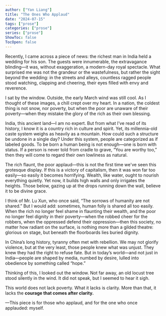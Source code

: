 ```yaml
---
author: ["Yan Liang"]
title: "The Ones Who Applaud"
date: "2024-07-15"
tags: ["prose"]
categories: ["prose"]
series: ["prose"]
ShowToc: false
TocOpen: false
---
```

Recently, I came across a piece of news: the richest man in India held a wedding for his son. The guests were innumerable, the extravagance blinding—it was, without exaggeration, a modern-day royal spectacle. What surprised me was not the grandeur or the wastefulness, but rather the sight beyond the wedding: in the streets and alleys, countless ragged people stood watching, clapping and cheering, their eyes filled with envy and reverence.

I sat by the window. Outside, the early March wind was still cool. As I thought of these images, a chill crept over my heart. In a nation, the coldest thing is not snow, nor poverty, but when the poor are unaware of their poverty—when they mistake the glory of the rich as their own blessing.

India, this ancient land—I am no expert. But from what I’ve read of its history, I know it is a country rich in culture and spirit. Yet, its millennia-old caste system weighs as heavily as a mountain. How could such a structure be undone in a single day? Under this system, people are categorized as if labeled goods. To be born a human being is not enough—one is born with status. If a person is never told from cradle to grave, “You are worthy too,” then they will come to regard their own lowliness as natural.

The rich flaunt, the poor applaud—this is not the first time we've seen this grotesque display. If this is a victory of capitalism, then it was won far too easily—so easily it becomes horrifying. Wealth, like water, ought to nourish everything quietly. Yet now, it builds high walls and only irrigates the heights. Those below, gazing up at the drops running down the wall, believe it to be divine grace.

I think of Mr. Lu Xun, who once said, “The sorrows of humanity are not shared.” But I would add: sometimes, human folly is shared all too easily. When the rich no longer feel shame in flaunting their wealth, and the poor no longer feel dignity in their poverty—when the robbed cheer for the robbers, when the oppressed defend their oppression—then this society, no matter how radiant on the surface, is nothing more than a gilded theatre: glorious on stage, but beneath the floorboards lies buried dignity.

In China’s long history, tyranny often met with rebellion. We may not glorify violence, but at the very least, those people knew what was unjust. They knew they had the right to refuse fate. But in today’s world—and not just in India—people are shaped by media, numbed by desire, lulled into obedience by something called “hope.”

Thinking of this, I looked out the window. Not far away, an old locust tree stood silently in the wind. It did not speak, but I seemed to hear it sigh.

This world does not lack poverty.
What it lacks is clarity.
More than that, it lacks the **courage that comes after clarity.**

—This piece is for those who applaud, and for the one who once applauded: myself.